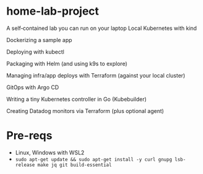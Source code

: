 # home-lab-project
A self‑contained lab you can run on your laptop
  Local Kubernetes with kind

  Dockerizing a sample app

  Deploying with kubectl

  Packaging with Helm (and using k9s to explore)

  Managing infra/app deploys with Terraform (against your local cluster)

  GitOps with Argo CD

  Writing a tiny Kubernetes controller in Go (Kubebuilder)

  Creating Datadog monitors via Terraform (plus optional agent)
# Pre-reqs
- Linux, Windows with WSL2
- `sudo apt-get update && sudo apt-get install -y curl gnupg lsb-release make jq git build-essential`
